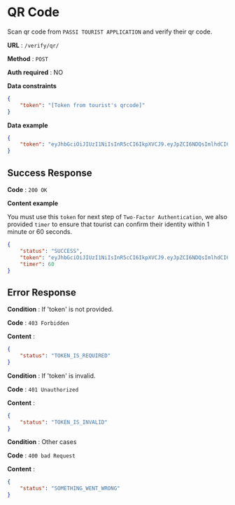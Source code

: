 # QR Code

Scan qr code from `PASSI TOURIST APPLICATION` and verify their qr code.

**URL** : `/verify/qr/`

**Method** : `POST`

**Auth required** : NO

**Data constraints**

```json
{
    "token": "[Token from tourist's qrcode]"
}
```

**Data example**

```json
{
	"token": "eyJhbGciOiJIUzI1NiIsInR5cCI6IkpXVCJ9.eyJpZCI6NDQsImlhdCI6MTY2NzAzOTQ0MCwiZXhwIjoxNjY3MDM5NTAwfQ.nvjQ8weoXtS8duzHCBh8KTccBInmtbwmuZhwPC7tfnE"
}
```

## Success Response

**Code** : `200 OK`

**Content example**

You must use this `token` for next step of `Two-Factor Authentication`, we also provided `timer` to ensure that tourist can confirm their identity within 1 minute or 60 seconds.

```json
{
    "status": "SUCCESS",
	"token": "eyJhbGciOiJIUzI1NiIsInR5cCI6IkpXVCJ9.eyJpZCI6NDQsImlhdCI6MTY2NzAzOTQ0MCwiZXhwIjoxNjY3MDM5NTAwfQ.nvjQ8weoXtS8duzHCBh8KTccBInmtbwmuZhwPC7tfnE",
	"timer": 60
}
```

## Error Response

**Condition** : If 'token' is not provided.

**Code** : `403 Forbidden`

**Content** :

```json
{
    "status": "TOKEN_IS_REQUIRED"
}
```

**Condition** : If 'token' is invalid.

**Code** : `401 Unauthorized`

**Content** :

```json
{
    "status": "TOKEN_IS_INVALID"
}
```

**Condition** : Other cases

**Code** : `400 bad Request`

**Content** :

```json
{
    "status": "SOMETHING_WENT_WRONG"
}
```